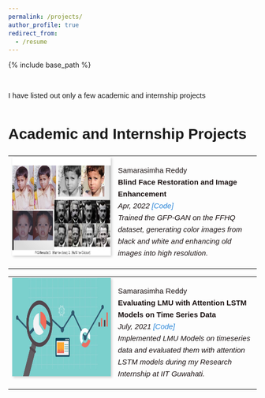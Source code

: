 ```yaml
---
permalink: /projects/
author_profile: true
redirect_from:
  - /resume
---
```

{% include base_path %}
<div class="archive" style="margin: 0; padding: 0;">
<head>
  <style>
      .archive {
          font-size: 15px;
          margin: 0; /* Remove default margin */
          padding: 0; /* Remove default padding */
      }
      .content-container {
          margin: 0; /* Remove left margin */
          padding: 0; /* Remove padding */
      }
  </style>
</head>

<div class="content-container" style="font-family: Arial, sans-serif; line-height: 1.6;">

  <h1 class="page__title"></h1>
  <p>I have listed out only a few academic and internship projects</p>

  <h1 id="education"><strong>Academic and Internship Projects</strong></h1>

  <table style="border: none; border-collapse: collapse;" onmouseover="this.style.backgroundColor='#f0f0f0';" onmouseout="this.style.backgroundColor='';">
      <tbody>
          <tr>
              <td style="width:200px; height:200px; vertical-align: top; border: none;">
                  <img style="float: left; margin-right: 10px; box-shadow: 2px 2px 5px rgba(0,0,0,0.2);" src="../images/pro1.png" width="200px" height="200px" />
              </td>
              <td style="height: 200px; vertical-align: top; border: none; color: #1B1212; font-size: 15px;">
                  <p>
                      Samarasimha Reddy <br />
                      <strong>Blind Face Restoration and Image Enhancement</strong> <br />
                      <i>Apr, 2022 <a href="https://github.com/samarasimhapeyala" style="color: #2985d8; text-decoration: none;">[Code]</a></i><br />
                      <i>Trained the GFP-GAN on the FFHQ dataset, generating color images from black and white and enhancing old images into high resolution.</i>
                  </p>
              </td>
          </tr>
      </tbody>
  </table>

  <!-- Repeat similar table structure for other projects -->
  
  <table style="border: none; border-collapse: collapse;" onmouseover="this.style.backgroundColor='#f0f0f0';" onmouseout="this.style.backgroundColor='';">
      <tbody>
          <tr>
              <td style="width:200px; height:200px; vertical-align: top; border: none;">
                  <img style="float: left; margin-right: 10px; box-shadow: 2px 2px 5px rgba(0,0,0,0.2);" src="../images/pro2.jpg" width="200px" height="200px" />
              </td>
              <td style="height: 200px; vertical-align: top; border: none; color: #1B1212; font-size: 15px;">
                  <p>
                      Samarasimha Reddy <br />
                      <strong>Evaluating LMU with Attention LSTM Models on Time Series Data</strong> <br />
                      <i>July, 2021 <a href="https://github.com/samarasimhapeyala" style="color: #2985d8; text-decoration: none;">[Code]</a></i><br />
                      <i>Implemented LMU Models on timeseries data and evaluated them with attention LSTM models during my Research Internship at IIT Guwahati.</i>
                  </p>
              </td>
          </tr>
      </tbody>
  </table>

  <!-- Continue with the remaining tables... -->

</div>
</div>


